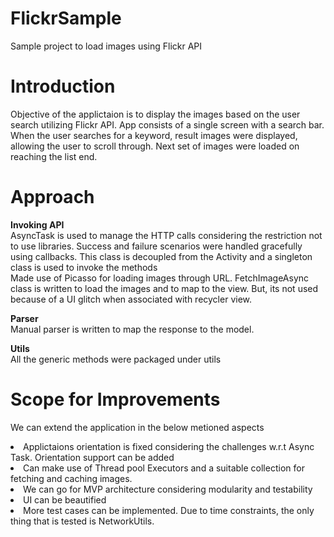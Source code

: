 # FlickrSample
Sample project to load images using Flickr API

# Introduction
Objective of the applictaion is to display the images based on the user search utilizing Flickr API. App consists of a single screen with a search bar. When the user searches for a keyword, result images were displayed, allowing the user to scroll through. Next set of images were loaded on reaching the list end.

# Approach
<b>Invoking API</b></br>
AsyncTask is used to manage the HTTP calls considering the restriction not to use libraries. Success and failure scenarios were handled gracefully using callbacks. This class is decoupled from the Activity and a singleton class is used to invoke the methods<br>
Made use of Picasso for loading images through URL. FetchImageAsync class is written to load the images and to map to the view. But, its not used because of a UI glitch when associated with recycler view.

<b>Parser</b></br>
Manual parser is written to map the response to the model.

<b>Utils</b></br>
All the generic methods were packaged under utils

# Scope for Improvements
We can extend the application in the below metioned aspects
<li> Applictaions orientation is fixed considering the challenges w.r.t Async Task. Orientation support can be added
<li> Can make use of Thread pool Executors and a suitable collection for fetching and caching images.
<li> We can go for MVP architecture considering modularity and testability
<li> UI can be beautified
<li> More test cases can be implemented. Due to time constraints, the only thing that is tested is NetworkUtils.
